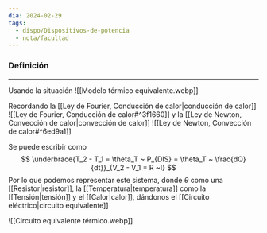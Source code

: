 ```yaml
---
dia: 2024-02-29
tags:
  - dispo/Dispositivos-de-potencia
  - nota/facultad
---
```

### Definición
---
Usando la situación
![[Modelo térmico equivalente.webp]]

Recordando la [[Ley de Fourier, Conducción de calor|conducción de calor]] ![[Ley de Fourier, Conducción de calor#^3f1660]]
y la [[Ley de Newton, Convección de calor|convección de calor]] ![[Ley de Newton, Convección de calor#^6ed9a1]]

Se puede escribir como $$ \underbrace{T_2 - T_1 = \theta_T ~ P_{DIS} = \theta_T ~ \frac{dQ}{dt}}_{V_2 - V_1 = R ~I} $$
Por lo que podemos representar este sistema, donde $\theta$ como una [[Resistor|resistor]], la [[Temperatura|temperatura]] como la [[Tensión|tensión]] y el [[Calor|calor]], dándonos el [[Circuito eléctrico|circuito equivalente]] 

![[Circuito equivalente térmico.webp]]